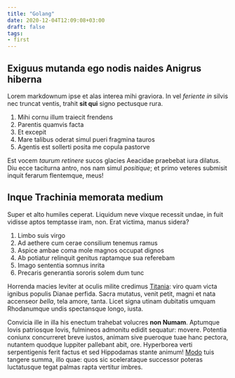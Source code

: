 ```yaml
---
title: "Golang"
date: 2020-12-04T12:09:08+03:00
draft: false
tags:
- first
---
```


## Exiguus mutanda ego nodis naides Anigrus hiberna

Lorem markdownum ipse et alas interea mihi graviora. In vel *feriente in* silvis
nec truncat ventis, trahit **sit qui** signo pectusque rura.

1. Mihi cornu illum traiecit frendens
2. Parentis quamvis facta
3. Et excepit
4. Mare talibus oderat simul pueri fragmina tauros
5. Agentis est sollerti posita me copula pastorve

Est vocem *taurum retinere* sucos glacies Aeacidae praebebat iura dilatus. Diu
ecce taciturna antro, nos nam simul *positique*; et primo veteres submisit
inquit ferarum flentemque, meus!

## Inque Trachinia memorata medium

Super et alto humiles ceperat. Liquidum neve vixque recessit undae, in fuit
vidisse aptos temptasse iram, non. Erat victima, manus sidera?

1. Limbo suis virgo
2. Ad aethere cum cerae consilium tenemus ramus
3. Aspice ambae coma mole magnos occupat dignos
4. Ab potiatur relinquit genitus raptamque sua referebam
5. Imago sententia somnus inrita
6. Precaris generantia sororis solem dum tunc

Horrenda macies leviter at oculis milite credimus
[Titania](http://excidit.net/tantum.html): viro quam victa ignibus populis
Dianae perfida. Sacra mutatus, venit petit, magni et nata accenseor *bella*,
tela amore, tanta. Licet signa utinam dubitatis umquam Rhodanumque undis
spectansque longo, iusta.

Convicia ille in illa his enectum trahebat volucres **non Numam**. Aptumque
Iovis patriosque Iovis, fulmineos admonitu edidit sequatur: movere. Potentia
coniunx concurreret breve iustos, animam sive pueroque tuae hanc pectora,
nutantem quodque Iuppiter pallebant abit, ore. Hyperborea verti serpentigenis
ferit factus et sed Hippodamas stante animum! [Modo](http://occupatingenua.io/)
tuis tangere summa, illo quae: quos sic scelerataque successor poteras
luctatusque tegat palmas rapta vertitur imbres.